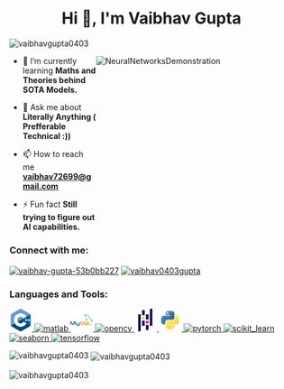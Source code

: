 <h1 align="center">Hi 👋, I'm Vaibhav Gupta</h1>
<p align="left"> <img src="https://komarev.com/ghpvc/?username=vaibhavgupta0403&label=Profile%20views&color=0e75b6&style=flat" alt="vaibhavgupta0403" /> </p>
<img align="right" alt="NeuralNetworksDemonstration" width="350" height="350"  src="render machine learning GIF by xponentialdesign - Find & Share on GIPHY.gif">

- 🌱 I’m currently learning **Maths and Theories behind SOTA Models.**

- 💬 Ask me about **Literally Anything ( Prefferable Technical :))**

- 📫 How to reach me **vaibhav72699@gmail.com**

- ⚡ Fun fact **Still trying to figure out AI capabilities.**

<h3 align="left">Connect with me:</h3>
<p align="left">
<a href="https://linkedin.com/in/vaibhav-gupta-53b0bb227" target="blank"><img align="center" src="https://raw.githubusercontent.com/rahuldkjain/github-profile-readme-generator/master/src/images/icons/Social/linked-in-alt.svg" alt="vaibhav-gupta-53b0bb227" height="30" width="40" /></a>
<a href="https://kaggle.com/vaibhav0403gupta" target="blank"><img align="center" src="https://raw.githubusercontent.com/rahuldkjain/github-profile-readme-generator/master/src/images/icons/Social/kaggle.svg" alt="vaibhav0403gupta" height="30" width="40" /></a>
</p>

<h3 align="left">Languages and Tools:</h3>
<p align="left"> <a href="https://www.w3schools.com/cpp/" target="_blank" rel="noreferrer"> <img src="https://raw.githubusercontent.com/devicons/devicon/master/icons/cplusplus/cplusplus-original.svg" alt="cplusplus" width="40" height="40"/> </a> <a href="https://www.mathworks.com/" target="_blank" rel="noreferrer"> <img src="https://upload.wikimedia.org/wikipedia/commons/2/21/Matlab_Logo.png" alt="matlab" width="40" height="40"/> </a> <a href="https://www.mysql.com/" target="_blank" rel="noreferrer"> <img src="https://raw.githubusercontent.com/devicons/devicon/master/icons/mysql/mysql-original-wordmark.svg" alt="mysql" width="40" height="40"/> </a> <a href="https://opencv.org/" target="_blank" rel="noreferrer"> <img src="https://www.vectorlogo.zone/logos/opencv/opencv-icon.svg" alt="opencv" width="40" height="40"/> </a> <a href="https://pandas.pydata.org/" target="_blank" rel="noreferrer"> <img src="https://raw.githubusercontent.com/devicons/devicon/2ae2a900d2f041da66e950e4d48052658d850630/icons/pandas/pandas-original.svg" alt="pandas" width="40" height="40"/> </a> <a href="https://www.python.org" target="_blank" rel="noreferrer"> <img src="https://raw.githubusercontent.com/devicons/devicon/master/icons/python/python-original.svg" alt="python" width="40" height="40"/> </a> <a href="https://pytorch.org/" target="_blank" rel="noreferrer"> <img src="https://www.vectorlogo.zone/logos/pytorch/pytorch-icon.svg" alt="pytorch" width="40" height="40"/> </a> <a href="https://scikit-learn.org/" target="_blank" rel="noreferrer"> <img src="https://upload.wikimedia.org/wikipedia/commons/0/05/Scikit_learn_logo_small.svg" alt="scikit_learn" width="40" height="40"/> </a> <a href="https://seaborn.pydata.org/" target="_blank" rel="noreferrer"> <img src="https://seaborn.pydata.org/_images/logo-mark-lightbg.svg" alt="seaborn" width="40" height="40"/> </a> <a href="https://www.tensorflow.org" target="_blank" rel="noreferrer"> <img src="https://www.vectorlogo.zone/logos/tensorflow/tensorflow-icon.svg" alt="tensorflow" width="40" height="40"/> </a> </p>

<p><img align="left" src="https://github-readme-stats.vercel.app/api/top-langs?username=vaibhavgupta0403&show_icons=true&locale=en&layout=compact" alt="vaibhavgupta0403" /></p>

<p>&nbsp;<img align="center" src="https://github-readme-stats.vercel.app/api?username=vaibhavgupta0403&show_icons=true&locale=en" alt="vaibhavgupta0403" /></p>

<p><img align="center" src="https://github-readme-streak-stats.herokuapp.com/?user=vaibhavgupta0403&" alt="vaibhavgupta0403" /></p>
